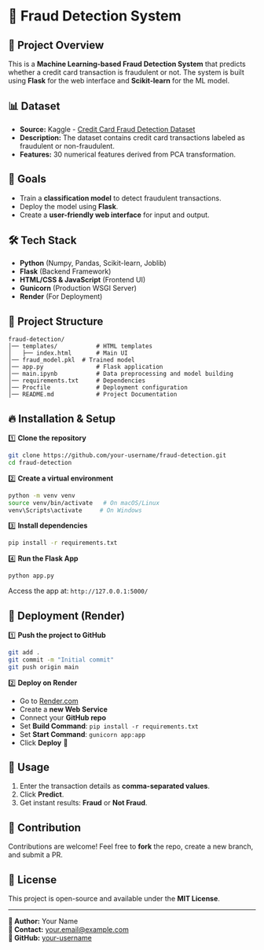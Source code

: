 # 🚀 Fraud Detection System

## 📌 Project Overview
This is a **Machine Learning-based Fraud Detection System** that predicts whether a credit card transaction is fraudulent or not. The system is built using **Flask** for the web interface and **Scikit-learn** for the ML model.

## 📊 Dataset
- **Source:** Kaggle - [Credit Card Fraud Detection Dataset](https://www.kaggle.com/mlg-ulb/creditcardfraud)
- **Description:** The dataset contains credit card transactions labeled as fraudulent or non-fraudulent.
- **Features:** 30 numerical features derived from PCA transformation.

## 🎯 Goals
- Train a **classification model** to detect fraudulent transactions.
- Deploy the model using **Flask**.
- Create a **user-friendly web interface** for input and output.

## 🛠 Tech Stack
- **Python** (Numpy, Pandas, Scikit-learn, Joblib)
- **Flask** (Backend Framework)
- **HTML/CSS & JavaScript** (Frontend UI)
- **Gunicorn** (Production WSGI Server)
- **Render** (For Deployment)

## 📂 Project Structure
```
fraud-detection/
│── templates/           # HTML templates
│   ├── index.html       # Main UI
│── fraud_model.pkl  # Trained model
│── app.py               # Flask application
│── main.ipynb           # Data preprocessing and model building
│── requirements.txt     # Dependencies
│── Procfile             # Deployment configuration
│── README.md            # Project Documentation
```

## 🔥 Installation & Setup
1️⃣ **Clone the repository**
```bash
git clone https://github.com/your-username/fraud-detection.git
cd fraud-detection
```

2️⃣ **Create a virtual environment**
```bash
python -m venv venv
source venv/bin/activate   # On macOS/Linux
venv\Scripts\activate     # On Windows
```

3️⃣ **Install dependencies**
```bash
pip install -r requirements.txt
```

4️⃣ **Run the Flask App**
```bash
python app.py
```
Access the app at: `http://127.0.0.1:5000/`

## 🚀 Deployment (Render)
1️⃣ **Push the project to GitHub**
```bash
git add .
git commit -m "Initial commit"
git push origin main
```

2️⃣ **Deploy on Render**
- Go to [Render.com](https://render.com/)
- Create a **new Web Service**
- Connect your **GitHub repo**
- Set **Build Command**: `pip install -r requirements.txt`
- Set **Start Command**: `gunicorn app:app`
- Click **Deploy** 🎉

## 🎯 Usage
1. Enter the transaction details as **comma-separated values**.
2. Click **Predict**.
3. Get instant results: **Fraud** or **Not Fraud**.

## 🤝 Contribution
Contributions are welcome! Feel free to **fork** the repo, create a new branch, and submit a PR.

## 📜 License
This project is open-source and available under the **MIT License**.

---
**🔗 Author:** Your Name  
**📧 Contact:** your.email@example.com  
**🌟 GitHub:** [your-username](https://github.com/your-username)


